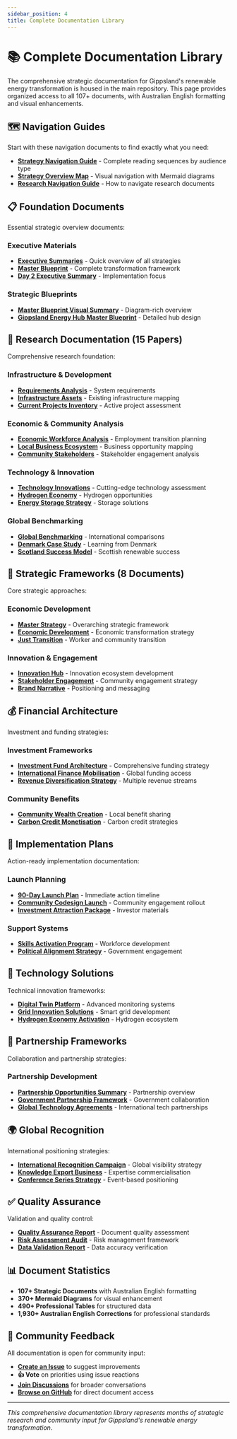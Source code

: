 ```yaml
---
sidebar_position: 4
title: Complete Documentation Library
---
```


# 📚 Complete Documentation Library

The comprehensive strategic documentation for Gippsland's renewable energy transformation is housed in the main repository. This page provides organized access to all 107+ documents, with Australian English formatting and visual enhancements.

## 🗺️ Navigation Guides

Start with these navigation documents to find exactly what you need:

- **[Strategy Navigation Guide](https://github.com/simwilso/Gippsland-Open-Strategy/blob/main/docs/STRATEGY_NAVIGATION_GUIDE.md)** - Complete reading sequences by audience type
- **[Strategy Overview Map](https://github.com/simwilso/Gippsland-Open-Strategy/blob/main/docs/STRATEGY_OVERVIEW_MAP.md)** - Visual navigation with Mermaid diagrams
- **[Research Navigation Guide](https://github.com/simwilso/Gippsland-Open-Strategy/blob/main/docs/research-navigation-guide.md)** - How to navigate research documents

## 📋 Foundation Documents

Essential strategic overview documents:

### Executive Materials
- **[Executive Summaries](https://github.com/simwilso/Gippsland-Open-Strategy/blob/main/docs/executive-summaries.md)** - Quick overview of all strategies
- **[Master Blueprint](https://github.com/simwilso/Gippsland-Open-Strategy/blob/main/docs/master-blueprint.md)** - Complete transformation framework
- **[Day 2 Executive Summary](https://github.com/simwilso/Gippsland-Open-Strategy/blob/main/docs/executive/day2-executive-summary.md)** - Implementation focus

### Strategic Blueprints
- **[Master Blueprint Visual Summary](https://github.com/simwilso/Gippsland-Open-Strategy/blob/main/docs/master-blueprint-visual-summary.md)** - Diagram-rich overview
- **[Gippsland Energy Hub Master Blueprint](https://github.com/simwilso/Gippsland-Open-Strategy/blob/main/docs/blueprints/gippsland_energy_hub_master_blueprint.md)** - Detailed hub design

## 🔬 Research Documentation (15 Papers)

Comprehensive research foundation:

### Infrastructure & Development
- **[Requirements Analysis](https://github.com/simwilso/Gippsland-Open-Strategy/blob/main/docs/research/01-requirements-analysis.md)** - System requirements
- **[Infrastructure Assets](https://github.com/simwilso/Gippsland-Open-Strategy/blob/main/docs/research/02-infrastructure-assets.md)** - Existing infrastructure mapping
- **[Current Projects Inventory](https://github.com/simwilso/Gippsland-Open-Strategy/blob/main/docs/research/03-current-projects-inventory.md)** - Active project assessment

### Economic & Community Analysis
- **[Economic Workforce Analysis](https://github.com/simwilso/Gippsland-Open-Strategy/blob/main/docs/research/07-economic-workforce-analysis.md)** - Employment transition planning
- **[Local Business Ecosystem](https://github.com/simwilso/Gippsland-Open-Strategy/blob/main/docs/research/05-local-business-ecosystem.md)** - Business opportunity mapping
- **[Community Stakeholders](https://github.com/simwilso/Gippsland-Open-Strategy/blob/main/docs/research/06-community-stakeholders.md)** - Stakeholder engagement analysis

### Technology & Innovation
- **[Technology Innovations](https://github.com/simwilso/Gippsland-Open-Strategy/blob/main/docs/research/11-technology-innovations.md)** - Cutting-edge technology assessment
- **[Hydrogen Economy](https://github.com/simwilso/Gippsland-Open-Strategy/blob/main/docs/research/14-hydrogen-economy.md)** - Hydrogen opportunities
- **[Energy Storage Strategy](https://github.com/simwilso/Gippsland-Open-Strategy/blob/main/docs/research/15-energy-storage-strategy.md)** - Storage solutions

### Global Benchmarking
- **[Global Benchmarking](https://github.com/simwilso/Gippsland-Open-Strategy/blob/main/docs/research/08-global-benchmarking.md)** - International comparisons
- **[Denmark Case Study](https://github.com/simwilso/Gippsland-Open-Strategy/blob/main/docs/research/09-denmark-case-study.md)** - Learning from Denmark
- **[Scotland Success Model](https://github.com/simwilso/Gippsland-Open-Strategy/blob/main/docs/research/10-scotland-success-model.md)** - Scottish renewable success

## 🎯 Strategic Frameworks (8 Documents)

Core strategic approaches:

### Economic Development
- **[Master Strategy](https://github.com/simwilso/Gippsland-Open-Strategy/blob/main/docs/strategy/16-master-strategy.md)** - Overarching strategic framework
- **[Economic Development](https://github.com/simwilso/Gippsland-Open-Strategy/blob/main/docs/strategy/17-economic-development.md)** - Economic transformation strategy
- **[Just Transition](https://github.com/simwilso/Gippsland-Open-Strategy/blob/main/docs/strategy/18-just-transition.md)** - Worker and community transition

### Innovation & Engagement
- **[Innovation Hub](https://github.com/simwilso/Gippsland-Open-Strategy/blob/main/docs/strategy/19-innovation-hub.md)** - Innovation ecosystem development
- **[Stakeholder Engagement](https://github.com/simwilso/Gippsland-Open-Strategy/blob/main/docs/strategy/20-stakeholder-engagement.md)** - Community engagement strategy
- **[Brand Narrative](https://github.com/simwilso/Gippsland-Open-Strategy/blob/main/docs/strategy/23-brand-narrative.md)** - Positioning and messaging

## 💰 Financial Architecture

Investment and funding strategies:

### Investment Frameworks
- **[Investment Fund Architecture](https://github.com/simwilso/Gippsland-Open-Strategy/blob/main/docs/finance/investment-fund-architecture-enhanced.md)** - Comprehensive funding strategy
- **[International Finance Mobilisation](https://github.com/simwilso/Gippsland-Open-Strategy/blob/main/docs/finance/international-finance-mobilisation-enhanced.md)** - Global funding access
- **[Revenue Diversification Strategy](https://github.com/simwilso/Gippsland-Open-Strategy/blob/main/docs/finance/revenue-diversification-strategy-enhanced.md)** - Multiple revenue streams

### Community Benefits
- **[Community Wealth Creation](https://github.com/simwilso/Gippsland-Open-Strategy/blob/main/docs/finance/community-wealth-creation-enhanced.md)** - Local benefit sharing
- **[Carbon Credit Monetisation](https://github.com/simwilso/Gippsland-Open-Strategy/blob/main/docs/finance/carbon-credit-monetisation-enhanced.md)** - Carbon credit strategies

## 🚀 Implementation Plans

Action-ready implementation documentation:

### Launch Planning
- **[90-Day Launch Plan](https://github.com/simwilso/Gippsland-Open-Strategy/blob/main/docs/implementation/90-day-launch-plan.md)** - Immediate action timeline
- **[Community Codesign Launch](https://github.com/simwilso/Gippsland-Open-Strategy/blob/main/docs/implementation/community-codesign-launch.md)** - Community engagement rollout
- **[Investment Attraction Package](https://github.com/simwilso/Gippsland-Open-Strategy/blob/main/docs/implementation/investment-attraction-package.md)** - Investor materials

### Support Systems
- **[Skills Activation Program](https://github.com/simwilso/Gippsland-Open-Strategy/blob/main/docs/implementation/skills-activation-program.md)** - Workforce development
- **[Political Alignment Strategy](https://github.com/simwilso/Gippsland-Open-Strategy/blob/main/docs/implementation/political-alignment-strategy.md)** - Government engagement

## 🔧 Technology Solutions

Technical innovation frameworks:

- **[Digital Twin Platform](https://github.com/simwilso/Gippsland-Open-Strategy/blob/main/docs/technology/digital-twin-platform.md)** - Advanced monitoring systems
- **[Grid Innovation Solutions](https://github.com/simwilso/Gippsland-Open-Strategy/blob/main/docs/technology/grid-innovation-solutions.md)** - Smart grid development
- **[Hydrogen Economy Activation](https://github.com/simwilso/Gippsland-Open-Strategy/blob/main/docs/technology/hydrogen-economy-activation.md)** - Hydrogen ecosystem

## 🤝 Partnership Frameworks

Collaboration and partnership strategies:

### Partnership Development
- **[Partnership Opportunities Summary](https://github.com/simwilso/Gippsland-Open-Strategy/blob/main/docs/partnerships/partnership-opportunities-summary.md)** - Partnership overview
- **[Government Partnership Framework](https://github.com/simwilso/Gippsland-Open-Strategy/blob/main/docs/partnerships/government-partnership-framework.md)** - Government collaboration
- **[Global Technology Agreements](https://github.com/simwilso/Gippsland-Open-Strategy/blob/main/docs/partnerships/global-technology-agreements.md)** - International tech partnerships

## 🌍 Global Recognition

International positioning strategies:

- **[International Recognition Campaign](https://github.com/simwilso/Gippsland-Open-Strategy/blob/main/docs/global/international-recognition-campaign.md)** - Global visibility strategy
- **[Knowledge Export Business](https://github.com/simwilso/Gippsland-Open-Strategy/blob/main/docs/global/knowledge-export-business.md)** - Expertise commercialisation
- **[Conference Series Strategy](https://github.com/simwilso/Gippsland-Open-Strategy/blob/main/docs/global/conference-series-strategy.md)** - Event-based positioning

## ✅ Quality Assurance

Validation and quality control:

- **[Quality Assurance Report](https://github.com/simwilso/Gippsland-Open-Strategy/blob/main/docs/qa/quality-assurance-report.md)** - Document quality assessment
- **[Risk Assessment Audit](https://github.com/simwilso/Gippsland-Open-Strategy/blob/main/docs/risk-assessment-audit.md)** - Risk management framework
- **[Data Validation Report](https://github.com/simwilso/Gippsland-Open-Strategy/blob/main/docs/data-validation-report.md)** - Data accuracy verification

## 📊 Document Statistics

- **107+ Strategic Documents** with Australian English formatting
- **370+ Mermaid Diagrams** for visual enhancement
- **490+ Professional Tables** for structured data
- **1,930+ Australian English Corrections** for professional standards

## 💬 Community Feedback

All documentation is open for community input:

- **[Create an Issue](https://github.com/simwilso/Gippsland-Open-Strategy/issues/new)** to suggest improvements
- **👍 Vote** on priorities using issue reactions
- **[Join Discussions](https://github.com/simwilso/Gippsland-Open-Strategy/discussions)** for broader conversations
- **[Browse on GitHub](https://github.com/simwilso/Gippsland-Open-Strategy/tree/main/docs)** for direct document access

---

*This comprehensive documentation library represents months of strategic research and community input for Gippsland's renewable energy transformation.*